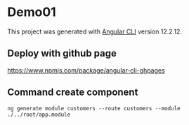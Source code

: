 # Demo01

This project was generated with [Angular CLI](https://github.com/angular/angular-cli) version 12.2.12.

## Deploy with github page
https://www.npmjs.com/package/angular-cli-ghpages

## Command create component
`ng generate module customers --route customers --module ./../root/app.module`







